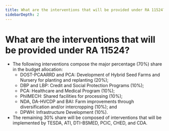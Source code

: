 ```yaml
---
title: What are the interventions that will be provided under RA 11524?
sidebarDepth: 2
---
```


# What are the interventions that will be provided under RA 11524?


 - The following interventions compose the major percentage (70%) share in the budget allocation: 
     - DOST-PCAARRD and PCA: Development of Hybrid Seed Farms and Nursery for planting and replanting (20%);
     - DBP and LBP: Credit and Social Protection Programs (10%);
     - PCA: Healthcare and Medical Program (10%);
     - PhilMECH: Shared facilities for processing (10%);
     - NDA, DA-HVCDP and BAI: Farm improvements through diversification and/or intercropping (10%); and
     - DPWH: Infrastructure Development (10%).
 - The remaining 30% share will be composed of interventions that will be implemented by TESDA, ATI, DTI-BSMED, PCIC, CHED, and CDA.
